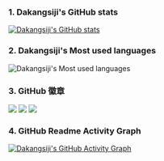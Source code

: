 ### 1. Dakangsiji's GitHub stats
[![Dakangsiji's GitHub stats](https://github-readme-stats.vercel.app/api?username=dakangsiji)](https://github.com/anuraghazra/github-readme-stats)

### 2. Dakangsiji's Most used languages
![Dakangsiji's Most used languages](https://github-readme-stats.vercel.app/api/top-langs/?username=dakangsiji&layout=compact&hide_border=true&langs_count=10)

### 3. GitHub 徽章
![](https://img.shields.io/badge/-Shell-E34F26?style=flat-square&logo=html5&logoColor=white)
![](https://img.shields.io/badge/-Python-1572B6?style=flat-square&logo=css3)
![](https://img.shields.io/badge/-Groovy-oringe?style=flat-square&logo=javascript)

### 4. GitHub Readme Activity Graph 
[![Dakangsiji's GitHub Activity Graph](https://activity-graph.herokuapp.com/graph?username=dakangsiji&theme=xcode)](https://github.com/dakangsiji)
